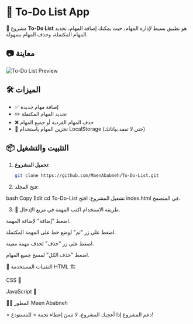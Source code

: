 # 📝 To-Do List App

🚀 مشروع **To-Do List** هو تطبيق بسيط لإدارة المهام، حيث يمكنك إضافة المهام، تحديد المهام المكتملة، وحذف المهام بسهولة.

## 📷 معاينة
![To-Do List Preview](https://i.imgur.com/td1o64rl.png)  <!-- استبدل هذا برابط صورة للمشروع -->

## 🛠️ الميزات
- ✅ إضافة مهام جديدة
- ✏️ تحديد المهام المكتملة
- ❌ حذف المهام الفردية أو جميع المهام
- 💾 تخزين المهام باستخدام LocalStorage (حتى لا تفقد بياناتك)

## 📦 التثبيت والتشغيل
1. **تحميل المشروع**:
   ```bash
   git clone https://github.com/MaenAbabneh/To-Do-List.git
2. فتح المجلد:

bash
Copy
Edit
cd To-Do-List
تشغيل المشروع: افتح index.html في المتصفح.

3. 📜 طريقة الاستخدام
اكتب المهمة في مربع الإدخال.

اضغط "إضافة" لإضافة المهمة.

اضغط على زر "تم" لوضع خط على المهمة المكتملة.

اضغط على زر "حذف" لحذف مهمة معينة.

اضغط "حذف الكل" لمسح جميع المهام.

🔧 التقنيات المستخدمة
HTML 🏗️

CSS 🎨

JavaScript 🚀

👨‍💻 المطور
Maen Ababneh

⭐ دعم المشروع
إذا أعجبك المشروع، لا تنسَ إعطاء نجمة ⭐ للمستودع!
